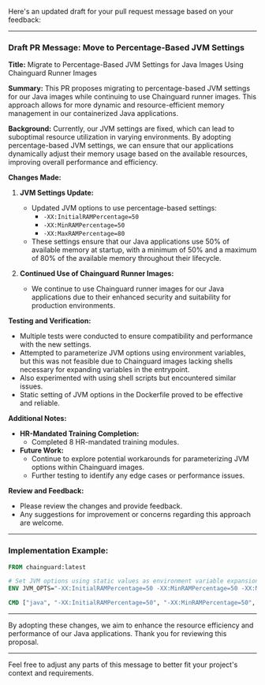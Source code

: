 Here's an updated draft for your pull request message based on your feedback:

---

### Draft PR Message: Move to Percentage-Based JVM Settings

**Title:** Migrate to Percentage-Based JVM Settings for Java Images Using Chainguard Runner Images

**Summary:**
This PR proposes migrating to percentage-based JVM settings for our Java images while continuing to use Chainguard runner images. This approach allows for more dynamic and resource-efficient memory management in our containerized Java applications.

**Background:**
Currently, our JVM settings are fixed, which can lead to suboptimal resource utilization in varying environments. By adopting percentage-based JVM settings, we can ensure that our applications dynamically adjust their memory usage based on the available resources, improving overall performance and efficiency.

**Changes Made:**
1. **JVM Settings Update:**
   - Updated JVM options to use percentage-based settings:
     - `-XX:InitialRAMPercentage=50`
     - `-XX:MinRAMPercentage=50`
     - `-XX:MaxRAMPercentage=80`
   - These settings ensure that our Java applications use 50% of available memory at startup, with a minimum of 50% and a maximum of 80% of the available memory throughout their lifecycle.

2. **Continued Use of Chainguard Runner Images:**
   - We continue to use Chainguard runner images for our Java applications due to their enhanced security and suitability for production environments.

**Testing and Verification:**
- Multiple tests were conducted to ensure compatibility and performance with the new settings.
- Attempted to parameterize JVM options using environment variables, but this was not feasible due to Chainguard images lacking shells necessary for expanding variables in the entrypoint.
- Also experimented with using shell scripts but encountered similar issues.
- Static setting of JVM options in the Dockerfile proved to be effective and reliable.

**Additional Notes:**
- **HR-Mandated Training Completion:**
  - Completed 8 HR-mandated training modules.
- **Future Work:**
  - Continue to explore potential workarounds for parameterizing JVM options within Chainguard images.
  - Further testing to identify any edge cases or performance issues.

**Review and Feedback:**
- Please review the changes and provide feedback.
- Any suggestions for improvement or concerns regarding this approach are welcome.

---

### Implementation Example:

```Dockerfile
FROM chainguard:latest

# Set JVM options using static values as environment variable expansion in ENTRYPOINT is not supported
ENV JVM_OPTS="-XX:InitialRAMPercentage=50 -XX:MinRAMPercentage=50 -XX:MaxRAMPercentage=80"

CMD ["java", "-XX:InitialRAMPercentage=50", "-XX:MinRAMPercentage=50", "-XX:MaxRAMPercentage=80", "-jar", "/path/to/your/application.jar"]
```

---

By adopting these changes, we aim to enhance the resource efficiency and performance of our Java applications. Thank you for reviewing this proposal.

---

Feel free to adjust any parts of this message to better fit your project's context and requirements.
